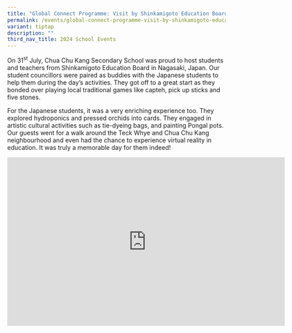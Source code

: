 ```yaml
---
title: "Global Connect Programme: Visit by Shinkamigoto Education Board"
permalink: /events/global-connect-programme-visit-by-shinkamigoto-education-board/
variant: tiptap
description: ""
third_nav_title: 2024 School Events
---
```

<p>On 31<sup>st</sup> July, Chua Chu Kang Secondary School was proud to host
students and teachers from Shinkamigoto Education Board in Nagasaki, Japan.
Our student councillors were paired as buddies with the Japanese students
to help them during the day’s activities. They got off to a great start
as they bonded over playing local traditional games like capteh, pick up
sticks and five stones.</p>
<p>For the Japanese students, it was a very enriching experience too. They
explored hydroponics and pressed orchids into cards. They engaged in artistic
cultural activities such as tie-dyeing bags, and painting Pongal pots.
Our guests went for a walk around the Teck Whye and Chua Chu Kang neighbourhood
and even had the chance to experience virtual reality in education. It
was truly a memorable day for them indeed!</p>
<p></p>
<div class="iframe-wrapper">
<iframe height="389" width="640" allowfullscreen="true" frameborder="0" src="https://docs.google.com/presentation/d/e/2PACX-1vTDFXiPrHVXYtHyxesveTDtra_ZooY-6HpBDycD1rvfmEmhJQ4SK6QxSSmCaNfuAg/embed?start=true&amp;loop=true&amp;delayms=3000"></iframe>
</div>
<p></p>